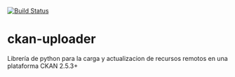 [![Build Status](https://travis-ci.org/datosgobar/ckan-uploader.svg?branch=development)](https://travis-ci.org/datosgobar/ckan-uploader)
# ckan-uploader
Librería de python para la carga y actualizacion de recursos remotos en una plataforma CKAN 2.5.3+

